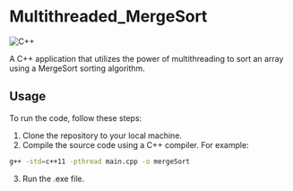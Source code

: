 # Multithreaded_MergeSort

![C++](https://img.shields.io/badge/c++-%2300599C.svg?style=for-the-badge&logo=c%2B%2B&logoColor=white)

A C++ application that utilizes the power of multithreading to sort an array using a MergeSort sorting algorithm.

## Usage

To run the code, follow these steps:

1. Clone the repository to your local machine.
2. Compile the source code using a C++ compiler. For example:

```bash
g++ -std=c++11 -pthread main.cpp -o mergeSort
```
3. Run the .exe file.
